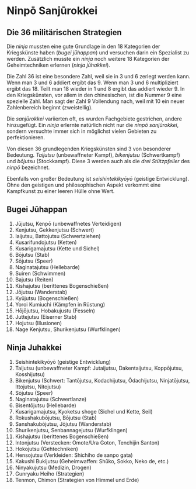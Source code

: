 # Ninpō Sanjūrokkei



## Die 36 militärischen Strategien

Die *ninja* mussten eine gute Grundlage in den 18 Kategorien der Kriegskünste haben (*bugei jūhappan*) und versuchen darin ein Spezialist zu werden. Zusätzlich musste ein *ninja* noch weitere 18 Kategorien der Geheimtechniken erlernen (*ninja jūhakkei*).

Die Zahl 36 ist eine besondere Zahl, weil sie in 3 und 6 zerlegt werden kann. Wenn man 3 und 6 addiert ergibt das 9. Wenn man 3 und 6 multipliziert ergibt das 18. Teilt man 18 wieder in 1 und 8 ergibt das addiert wieder 9. In den Kriegskünsten, vor allem in den chinesischen, ist die Nummer 9 eine spezielle Zahl. Man sagt der Zahl 9 Vollendung nach, weil mit 10 ein neuer Zahlenbereich beginnt (zweistellig).

Die *sanjūrokkei* variierten oft, es wurden Fachgebiete gestrichen, andere hinzugefügt. Ein *ninja* erlernte natürlich nicht nur die *ninpō sanjūrokkei*, sondern versuchte immer sich in möglichst vielen Gebieten zu perfektionieren.

Von diesen 36 grundlegenden Kriegskünsten sind 3 von besonderer Bedeutung. *Taijutsu* (unbewaffneter Kampf), *bikenjutsu* (Schwertkampf) und *bōjutsu* (Stockkampf). Diese 3 werden auch als die *drei Stützpfeiler* des *ninpō* bezeichnet.

Ebenfalls von großer Bedeutung ist *seishintekikyōyō* (geistige Entwicklung). Ohne den geistigen und philosophischen Aspekt verkommt eine Kampfkunst zu einer leeren Hülle ohne Wert.


## Bugei Jūhappan

1. Jūjutsu, Kenpō (unbewaffnetes Verteidigen)
2. Kenjutsu, Gekkenjutsu (Schwert)
3. Iaijutsu, Battojutsu (Schwertziehen)
4. Kusarifundojutsu (Ketten)
5. Kusarigamajutsu (Kette und Sichel)
6. Bōjutsu (Stab)
7. Sōjutsu (Speer)
8. Naginatajutsu (Hellebarde)
9. Suiren (Schwimmen)
10. Bajutsu (Reiten)
11. Kishajutsu (berittenes Bogenschießen)
12. Jōjutsu (Wanderstab)
13. Kyūjutsu (Bogenschießen)
14. Yoroi Kumiuchi (Kämpfen in Rüstung)
15. Hōjōjutsu, Hobakujustu (Fesseln)
16. Juttejutsu (Eiserner Stab)
17. Hojutsu (Illusionen)
18. Nage Kenjutsu, Shurikenjutsu (Wurfklingen)


## Ninja Juhakkei

1. Seishintekikyōyō (geistige Entwicklung)
2. Taijutsu (unbewaffneter Kampf: Jutaijutsu, Dakentaijutsu, Koppōjutsu, Kosshijutsu)
3. Bikenjutsu (Schwert: Tantōjutsu, Kodachijutsu, Ōdachijutsu, Ninjatōjutsu, Ittojutsu, Nitojutsu)
4. Sōjutsu (Speer)
5. Naginatajutsu (Schwertlanze)
6. Bisentōjutsu (Hellebarde)
7. Kusarigamajutsu, Kyoketsu shoge (Sichel und Kette, Seil)
8. Rokushakubōjutsu, Bōjutsu (Stab)
9. Sanshakubōjutsu, Jōjutsu (Wanderstab)
10. Shurikenjutsu, Senbannagejutsu (Wurfklingen)
11. Kishajutsu (berittenes Bogenschießen)
12. Intonjutsu (Verstecken: Omote/Ura Goton, Tenchijin Santon)
13. Hokojutsu (Gehtechniken)
14. Hensojutsu (Verkleiden: Shichiho de sanpo gata)
15. Kakushi Bukijutsu (Geheimwaffen: Shūko, Sokko, Neko de, etc.)
16. Ninyakujutsu (Medizin, Drogen)
17. Gunryaku Heiho (Strategien)
18. Tenmon, Chimon (Strategien von Himmel und Erde)
